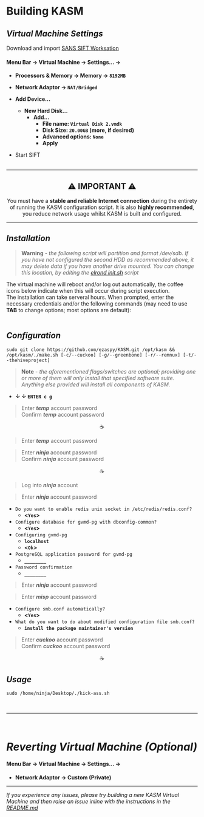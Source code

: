 # Building KASM

## _Virtual Machine Settings_
Download and import [SANS SIFT Worksation](https://www.sans.org/tools/sift-workstation/)<br>

#### **Menu Bar -> Virtual Machine -> Settings... ->**<br>

- **Processors &amp; Memory -> Memory -> `8192MB`**<br>

- **Network Adaptor -> `NAT/Bridged`**<br>
- **Add Device...**
  - **New Hard Disk...**
    - **Add...**
      - **File name: `Virtual Disk 2.vmdk`**
      - **Disk Size: `20.00GB` (more, if desired)**
      - **Advanced options: `None`**
      - **Apply**
- Start SIFT<br><br>

---
<h2 align="center">⚠️ IMPORTANT ⚠️</h2>
<p align="center">You must have a <b>stable and reliable Internet connection</b> during the entirety of running the KASM configuration script. It is also <b>highly recommended</b>, you reduce network usage whilst KASM is built and configured.</p>

---
## _Installation_
> __Warning__ - _the following script will partition and format /dev/sdb. If you have not configured the second HDD as recommended above, it may delete data if you have another drive mounted. You can change this location, by editing the [elrond init.sh](https://github.com/ezaspy/elrond/blob/main/elrond/tools/config/scripts/init.sh) script_<br>

The virtual machine will reboot and/or log out automatically, the coffee icons below indicate when this will occur during script execution.<br>
The installation can take serveral hours. When prompted, enter the necessary credentials and/or the following commands (may need to use **TAB** to change options; most options are default):<br><br>

## _Configuration_

`sudo git clone https://github.com/ezaspy/KASM.git /opt/kasm && /opt/kasm/./make.sh [-c/--cuckoo] [-g/--greenbone] [-r/--remnux] [-t/--thehiveproject]`<br>
> __Note__ - _the aforementioned flags/switches are optional; providing one or more of them will only install that specified software suite. Anything else provided will install all components of KASM._<br>

 - **&darr; &darr; `ENTER c g`**<br>

> Enter **_temp_** account password<br>
> Confirm **_temp_** account password<br>

<p align="center">☕</p>

> Enter **_temp_** account password<br>

> Enter **_ninja_** account password<br>
> Confirm **_ninja_** account password<br>

<p align="center">☕</p>

> Log into **_ninja_** account<br>

> Enter **_ninja_** account password<br>
 - `Do you want to enable redis unix socket in /etc/redis/redis.conf?`<br>
   - **&lt;`Yes`&gt;**<br>
 - `Configure database for gvmd-pg with dbconfig-common?`<br>
   - **&lt;`Yes`&gt;**<br>
 - `Configuring gvmd-pg`<br>
   - **`localhost`**<br>
   - **&lt;`Ok`&gt;**<br>
 - `PostgreSQL application password for gvmd-pg`<br>
   - **`________`**<br>
 - `Password confirmation`<br>
   - **`________`**<br>
> Enter **_ninja_** account password<br>

> Enter **_misp_** account password<br>
 - `Configure smb.conf automatically?`<br>
   - **&lt;`Yes`&gt;**<br>
 - `What do you want to do about modified configuration file smb.conf?`<br>
   - **`install the package maintainer's version`**<br>

> Enter **_cuckoo_** account password<br>
> Confirm **_cuckoo_** account password<br>

<p align="center">☕</p>

## _Usage_

`sudo /home/ninja/Desktop/./kick-ass.sh`

<br>

---
<br>

# _Reverting Virtual Machine (Optional)_

#### **Menu Bar -> Virtual Machine -> Settings... ->**

- **Network Adaptor -> Custom (Private)**<br>

---

_If you experience any issues, please try building a new KASM Virtual Machine and then raise an issue inline with the instructions in the [README.md](https://github.com/ezaspy/KASM/blob/main/kasm/README.md)_<br>
